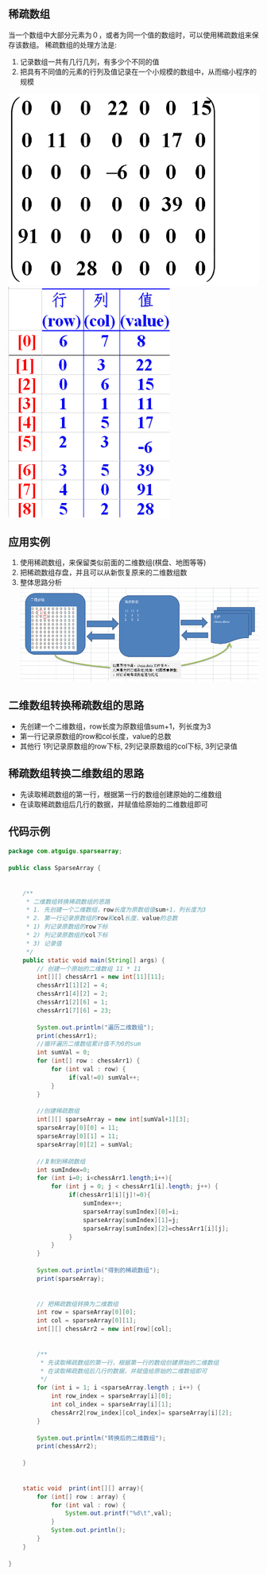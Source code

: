 ## 稀疏数组

当一个数组中大部分元素为０，或者为同一个值的数组时，可以使用稀疏数组来保存该数组。 
稀疏数组的处理方法是: 
1) 记录数组一共有几行几列，有多少个不同的值 
2) 把具有不同值的元素的行列及值记录在一个小规模的数组中，从而缩小程序的规模

![image-20200327091144073](images/图片2.png) ![image-2020032709114073](images/图片3.png)

## 应用实例
1) 使用稀疏数组，来保留类似前面的二维数组(棋盘、地图等等)
2) 把稀疏数组存盘，并且可以从新恢复原来的二维数组数
3) 整体思路分析
![image-202](images/图片1.png)

二维数组转换稀疏数组的思路
------
* 先创建一个二维数组，row长度为原数组值sum+1，列长度为3
* 第一行记录原数组的row和col长度，value的总数
* 其他行 1列记录原数组的row下标, 2列记录原数组的col下标, 3列记录值

稀疏数组转换二维数组的思路
------
 * 先读取稀疏数组的第一行，根据第一行的数组创建原始的二维数组
 * 在读取稀疏数组后几行的数据，并赋值给原始的二维数组即可

## 代码示例
````java
package com.atguigu.sparsearray;

public class SparseArray {


    /**
     * 二维数组转换稀疏数组的思路
     * 1. 先创建一个二维数组，row长度为原数组值sum+1，列长度为3
     * 2. 第一行记录原数组的row和col长度，value的总数
     * 1) 列记录原数组的row下标
     * 2) 列记录原数组的col下标
     * 3) 记录值
     */
    public static void main(String[] args) {
        // 创建一个原始的二维数组 11 * 11
        int[][] chessArr1 = new int[11][11];
        chessArr1[1][2] = 4;
        chessArr1[4][2] = 2;
        chessArr1[2][6] = 1;
        chessArr1[7][6] = 23;

        System.out.println("遍历二维数组");
        print(chessArr1);
        //循环遍历二维数组累计值不为0的sum
        int sumVal = 0;
        for (int[] row : chessArr1) {
            for (int val : row) {
                 if(val!=0) sumVal++;
            }
        }

        //创建稀疏数组
        int[][] sparseArray = new int[sumVal+1][3];
        sparseArray[0][0] = 11;
        sparseArray[0][1] = 11;
        sparseArray[0][2] = sumVal;

        //复制到稀疏数组
        int sumIndex=0;
        for (int i=0; i<chessArr1.length;i++){
            for (int j = 0; j < chessArr1[i].length; j++) {
                 if(chessArr1[i][j]!=0){
                     sumIndex++;
                     sparseArray[sumIndex][0]=i;
                     sparseArray[sumIndex][1]=j;
                     sparseArray[sumIndex][2]=chessArr1[i][j];
                 }
            }
        }

        System.out.println("得到的稀疏数组");
        print(sparseArray);


        // 把稀疏数组转换为二维数组
        int row = sparseArray[0][0];
        int col = sparseArray[0][1];
        int[][] chessArr2 = new int[row][col];


        /**
         * 先读取稀疏数组的第一行，根据第一行的数组创建原始的二维数组
         * 在读取稀疏数组后几行的数据，并赋值给原始的二维数组即可
         */
        for (int i = 1; i <sparseArray.length ; i++) {
            int row_index = sparseArray[i][0];
            int col_index = sparseArray[i][1];
            chessArr2[row_index][col_index]= sparseArray[i][2];
        }

        System.out.println("转换后的二维数组");
        print(chessArr2);

    }


    static void  print(int[][] array){
        for (int[] row : array) {
            for (int val : row) {
                System.out.printf("%d\t",val);
            }
            System.out.println();
        }
    }

}
````
